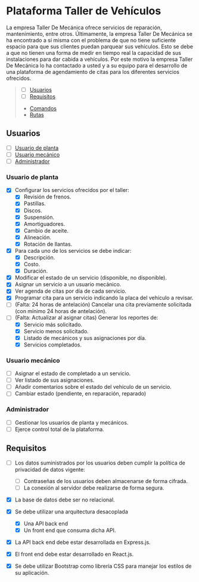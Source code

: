 # Plataforma Taller de Vehículos

La empresa Taller De Mecánica ofrece servicios de reparación, mantenimiento, entre otros. Últimamente, la empresa Taller De Mecánica se ha encontrado a sí misma con el problema de que no tiene suficiente espacio para que sus clientes puedan parquear sus vehículos. Esto se debe a que no tienen una forma de medir en tiempo real la capacidad de sus instalaciones para dar cabida a vehículos. Por este motivo la empresa Taller De Mecánica lo ha contactado a usted y a su equipo para el desarrollo de una plataforma de agendamiento de citas para los diferentes servicios ofrecidos.

> - [ ] [Usuarios](#usuarios)
> - [ ] [Requisitos](#requisitos)
> - [Comandos](https://github.com/Robin-3/taller-de-mecanica/blob/main/Comandos.md)
> - [Rutas](https://github.com/Robin-3/taller-de-mecanica/blob/main/Rutas.md)

## Usuarios

- [ ] [Usuario de planta](#usuario-de-planta)
- [ ] [Usuario mecánico](#usuario-mecánico)
- [ ] [Administrador](#administrador)

### Usuario de planta

- [x] Configurar los servicios ofrecidos por el taller:
  - [x] Revisión de frenos.
  - [x] Pastillas.
  - [x] Discos.
  - [x] Suspensión.
  - [x] Amortiguadores.
  - [x] Cambio de aceite.
  - [x] Alineación.
  - [x] Rotación de llantas.
- [x] Para cada uno de los servicios se debe indicar:
  - [x] Descripción.
  - [x] Costo.
  - [x] Duración.
- [x] Modificar el estado de un servicio (disponible, no disponible).
- [x] Asignar un servicio a un usuario mecánico.
- [x] Ver agenda de citas por día de cada servicio.
- [x] Programar cita para un servicio indicando la placa del vehículo a revisar.
- [ ] \(Falta: 24 horas de antelación) Cancelar una cita previamente solicitada (con mínimo 24 horas de antelación).
- [ ] \(Falta: Actualizar al asignar citas) Generar los reportes de:
  - [x] Servicio más solicitado.
  - [x] Servicio menos solicitado.
  - [x] Listado de mecánicos y sus asignaciones por día.
  - [x] Servicios completados.

### Usuario mecánico

- [ ] Asignar el estado de completado a un servicio.
- [ ] Ver listado de sus asignaciones.
- [ ] Añadir comentarios sobre el estado del vehículo de un servicio.
- [ ] Cambiar estado (pendiente, en reparación, reparado)

### Administrador

- [ ] Gestionar los usuarios de planta y mecánicos.
- [ ] Ejerce control total de la plataforma.

## Requisitos

- [ ] Los datos suministrados por los usuarios deben cumplir la política de privacidad de datos vigente:
  - [ ] Contraseñas de los usuarios deben almacenarse de forma cifrada.
  - [ ] La conexión al servidor debe realizarse de forma segura.
- [x] La base de datos debe ser no relacional.
- [x] Se debe utilizar una arquitectura desacoplada
  - [x] Una API back end
  - [x] Un front end que consuma dicha API.
- [x] La API back end debe estar desarrollada en Express.js.
- [x] El front end debe estar desarrollado en React.js.
- [x] Se debe utilizar Bootstrap como librería CSS para manejar los estilos de su aplicación.


